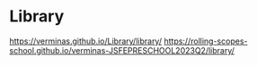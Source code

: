 # Library
https://verminas.github.io/Library/library/
https://rolling-scopes-school.github.io/verminas-JSFEPRESCHOOL2023Q2/library/
